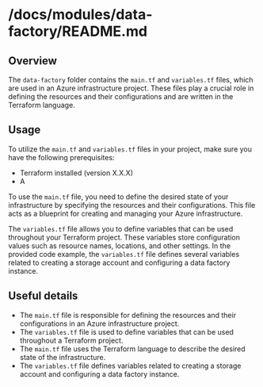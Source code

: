 # /docs/modules/data-factory/README.md

## Overview
The `data-factory` folder contains the `main.tf` and `variables.tf` files, which are used in an Azure infrastructure project. These files play a crucial role in defining the resources and their configurations and are written in the Terraform language.

## Usage
To utilize the `main.tf` and `variables.tf` files in your project, make sure you have the following prerequisites:
- Terraform installed (version X.X.X)
- A

To use the `main.tf` file, you need to define the desired state of your infrastructure by specifying the resources and their configurations. This file acts as a blueprint for creating and managing your Azure infrastructure.

The `variables.tf` file allows you to define variables that can be used throughout your Terraform project. These variables store configuration values such as resource names, locations, and other settings. In the provided code example, the `variables.tf` file defines several variables related to creating a storage account and configuring a data factory instance.

## Useful details
- The `main.tf` file is responsible for defining the resources and their configurations in an Azure infrastructure project.
- The `variables.tf` file is used to define variables that can be used throughout a Terraform project.
- The `main.tf` file uses the Terraform language to describe the desired state of the infrastructure.
- The `variables.tf` file defines variables related to creating a storage account and configuring a data factory instance.